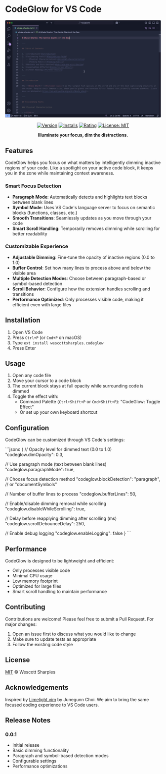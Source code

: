 # CodeGlow for VS Code

<div align="center">

[![CodeGlow Demo](screen.gif)](https://marketplace.visualstudio.com/items?itemName=wescottsharples.codeglow)

[![Version](https://img.shields.io/visual-studio-marketplace/v/wescottsharples.codeglow)](https://marketplace.visualstudio.com/items?itemName=wescottsharples.codeglow)
[![Installs](https://img.shields.io/visual-studio-marketplace/i/wescottsharples.codeglow)](https://marketplace.visualstudio.com/items?itemName=wescottsharples.codeglow)
[![Rating](https://img.shields.io/visual-studio-marketplace/r/wescottsharples.codeglow)](https://marketplace.visualstudio.com/items?itemName=wescottsharples.codeglow)
[![License: MIT](https://img.shields.io/badge/License-MIT-yellow.svg)](https://opensource.org/licenses/MIT)

**Illuminate your focus, dim the distractions.**

</div>

## Features

CodeGlow helps you focus on what matters by intelligently dimming inactive regions of your code. Like a spotlight on your active code block, it keeps you in the zone while maintaining context awareness.

### Smart Focus Detection

- **Paragraph Mode**: Automatically detects and highlights text blocks between blank lines
- **Symbol Mode**: Uses VS Code's language server to focus on semantic blocks (functions, classes, etc.)
- **Smooth Transitions**: Seamlessly updates as you move through your code
- **Smart Scroll Handling**: Temporarily removes dimming while scrolling for better readability

### Customizable Experience

- **Adjustable Dimming**: Fine-tune the opacity of inactive regions (0.0 to 1.0)
- **Buffer Control**: Set how many lines to process above and below the visible area
- **Multiple Detection Modes**: Choose between paragraph-based or symbol-based detection
- **Scroll Behavior**: Configure how the extension handles scrolling and transitions
- **Performance Optimized**: Only processes visible code, making it efficient even with large files

## Installation

1. Open VS Code
2. Press `Ctrl+P` (or `Cmd+P` on macOS)
3. Type `ext install wescottsharples.codeglow`
4. Press Enter

## Usage

1. Open any code file
2. Move your cursor to a code block
3. The current block stays at full opacity while surrounding code is dimmed
4. Toggle the effect with:
   - Command Palette (`Ctrl+Shift+P` or `Cmd+Shift+P`): "CodeGlow: Toggle Effect"
   - Or set up your own keyboard shortcut

## Configuration

CodeGlow can be customized through VS Code's settings:

\`\`\`jsonc
{
  // Opacity level for dimmed text (0.0 to 1.0)
  "codeglow.dimOpacity": 0.3,

  // Use paragraph mode (text between blank lines)
  "codeglow.paragraphMode": true,

  // Choose focus detection method
  "codeglow.blockDetection": "paragraph", // or "documentSymbols"

  // Number of buffer lines to process
  "codeglow.bufferLines": 50,

  // Enable/disable dimming removal while scrolling
  "codeglow.disableWhileScrolling": true,

  // Delay before reapplying dimming after scrolling (ms)
  "codeglow.scrollDebounceDelay": 250,

  // Enable debug logging
  "codeglow.enableLogging": false
}
\`\`\`

## Performance

CodeGlow is designed to be lightweight and efficient:
- Only processes visible code
- Minimal CPU usage
- Low memory footprint
- Optimized for large files
- Smart scroll handling to maintain performance

## Contributing

Contributions are welcome! Please feel free to submit a Pull Request. For major changes:
1. Open an issue first to discuss what you would like to change
2. Make sure to update tests as appropriate
3. Follow the existing code style

## License

[MIT](LICENSE) © Wescott Sharples

## Acknowledgements

Inspired by [Limelight.vim](https://github.com/junegunn/limelight.vim) by Junegunn Choi. We aim to bring the same focused coding experience to VS Code users.

## Release Notes

### 0.0.1

- Initial release
- Basic dimming functionality
- Paragraph and symbol-based detection modes
- Configurable settings
- Performance optimizations

